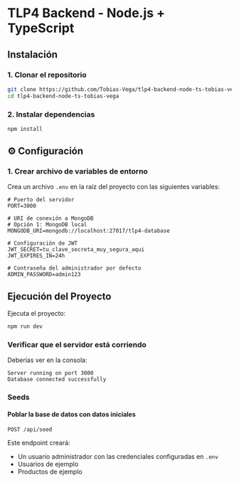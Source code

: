 # TLP4 Backend - Node.js + TypeScript

## Instalación

### 1. Clonar el repositorio

```bash
git clone https://github.com/Tobias-Vega/tlp4-backend-node-ts-tobias-vega.git
cd tlp4-backend-node-ts-tobias-vega
```

### 2. Instalar dependencias

```bash
npm install
```

## ⚙️ Configuración

### 1. Crear archivo de variables de entorno

Crea un archivo `.env` en la raíz del proyecto con las siguientes variables:

```env
# Puerto del servidor
PORT=3000

# URI de conexión a MongoDB
# Opción 1: MongoDB local
MONGODB_URI=mongodb://localhost:27017/tlp4-database

# Configuración de JWT
JWT_SECRET=tu_clave_secreta_muy_segura_aqui
JWT_EXPIRES_IN=24h

# Contraseña del administrador por defecto
ADMIN_PASSWORD=admin123
```

## Ejecución del Proyecto

Ejecuta el proyecto:
```bash
npm run dev
```

### Verificar que el servidor está corriendo

Deberías ver en la consola:

```
Server running on port 3000
Database connected successfully
```

### Seeds

#### Poblar la base de datos con datos iniciales
```http
POST /api/seed
```

Este endpoint creará:
- Un usuario administrador con las credenciales configuradas en `.env`
- Usuarios de ejemplo
- Productos de ejemplo

